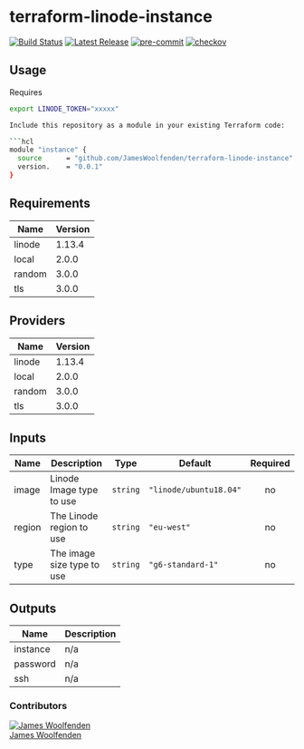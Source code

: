 # terraform-linode-instance

[![Build Status](https://github.com/JamesWoolfenden/terraform-linode-instance/workflows/Verify%20and%20Bump/badge.svg?branch=master)](https://github.com/JamesWoolfenden/terraform-linode-instance)
[![Latest Release](https://img.shields.io/github/release/JamesWoolfenden/terraform-linode-instance.svg)](https://github.com/JamesWoolfenden/terraform-linode-instance/releases/latest)
[![pre-commit](https://img.shields.io/badge/pre--commit-enabled-brightgreen?logo=pre-commit&logoColor=white)](https://github.com/pre-commit/pre-commit)
[![checkov](https://img.shields.io/badge/checkov-verified-brightgreen)](https://www.checkov.io/)

## Usage

Requires

```bash
export LINODE_TOKEN="xxxxx"

Include this repository as a module in your existing Terraform code:

```hcl
module "instance" {
  source      = "github.com/JamesWoolfenden/terraform-linode-instance"
  version.    = "0.0.1"
}
```

<!-- BEGINNING OF PRE-COMMIT-TERRAFORM DOCS HOOK -->
## Requirements

| Name | Version |
|------|---------|
| linode | 1.13.4 |
| local | 2.0.0 |
| random | 3.0.0 |
| tls | 3.0.0 |

## Providers

| Name | Version |
|------|---------|
| linode | 1.13.4 |
| local | 2.0.0 |
| random | 3.0.0 |
| tls | 3.0.0 |

## Inputs

| Name | Description | Type | Default | Required |
|------|-------------|------|---------|:--------:|
| image | Linode Image type to use | `string` | `"linode/ubuntu18.04"` | no |
| region | The Linode region to use | `string` | `"eu-west"` | no |
| type | The image size type to use | `string` | `"g6-standard-1"` | no |

## Outputs

| Name | Description |
|------|-------------|
| instance | n/a |
| password | n/a |
| ssh | n/a |

<!-- END OF PRE-COMMIT-TERRAFORM DOCS HOOK -->

### Contributors

[![James Woolfenden][jameswoolfenden_avatar]][jameswoolfenden_homepage]<br/>[James Woolfenden][jameswoolfenden_homepage]

[jameswoolfenden_homepage]: https://github.com/jameswoolfenden
[jameswoolfenden_avatar]: https://github.com/jameswoolfenden.png?size=150
[github]: https://github.com/jameswoolfenden
[linkedin]: https://www.linkedin.com/in/jameswoolfenden/
[twitter]: https://twitter.com/JimWoolfenden
